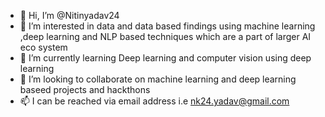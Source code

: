 - 👋 Hi, I’m @Nitinyadav24
- 👀 I’m interested in data and data based findings using machine learning ,deep learning and NLP based techniques which are a part of larger AI eco system
- 🌱 I’m currently learning Deep learning and computer vision using deep learning 
- 💞️ I’m looking to collaborate on machine learning and deep learning baseed projects and hackthons 
- 📫 I can be reached via email address i.e nk24.yadav@gmail.com

<!---
Nitinyadav24/Nitinyadav24 is a ✨ special ✨ repository because its `README.md` (this file) appears on your GitHub profile.
You can click the Preview link to take a look at your changes.
--->
